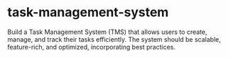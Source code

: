 # task-management-system
Build a Task Management System (TMS) that allows users to create, manage, and track their tasks efficiently. The system should be scalable, feature-rich, and optimized, incorporating best practices.
